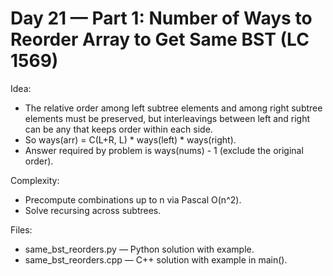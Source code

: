 # Day 21 — Part 1: Number of Ways to Reorder Array to Get Same BST (LC 1569)

Idea:
- The relative order among left subtree elements and among right subtree elements must be preserved, but interleavings between left and right can be any that keeps order within each side.
- So ways(arr) = C(L+R, L) * ways(left) * ways(right).
- Answer required by problem is ways(nums) - 1 (exclude the original order).

Complexity:
- Precompute combinations up to n via Pascal O(n^2).
- Solve recursing across subtrees.

Files:
- same_bst_reorders.py — Python solution with example.
- same_bst_reorders.cpp — C++ solution with example in main().
